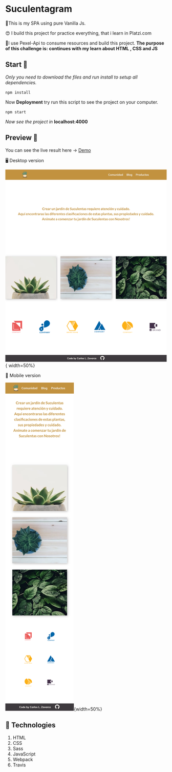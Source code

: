 # Suculentagram
📝This is my SPA using pure Vanilla Js.

😍 I build this project for practice everything, that i learn in Platzi.com

🙏I use Pexel-Api to consume resources and build this project.
**The purpose of this challenge is: continues with my learn about HTML , CSS and JS**

## Start 🚀

_Only you need to download the files and run install to setup all dependencies._

```
npm install
```

Now **Deployment** try run this script to see the project on your computer.

```
npm start
```
_Now see the project in_ **localhost:4000**

## Preview :art:

You can see the live result here → [Demo](https://krlosaren.github.io/Suculentagram/)

🖥 Desktop version

![](./src/assets/design/desktop_preview.png){ width=50%}

📱 Mobile version

![](./src/assets/design/mobile_preview.png){width=50%}

## :pill: Technologies
1. HTML
2. CSS
3. Sass
4. JavaScript
4. Webpack
5. Travis
